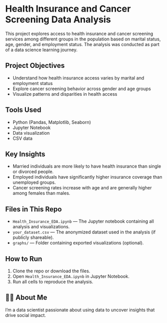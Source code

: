 # Health Insurance and Cancer Screening Data Analysis

This project explores access to health insurance and cancer screening services among different groups in the population based on marital status, age, gender, and employment status. The analysis was conducted as part of a data science learning journey.

## Project Objectives

- Understand how health insurance access varies by marital and employment status
- Explore cancer screening behavior across gender and age groups
- Visualize patterns and disparities in health access

## Tools Used

- Python (Pandas, Matplotlib, Seaborn)
- Jupyter Notebook
- Data visualization
- CSV data

## Key Insights

- Married individuals are more likely to have health insurance than single or divorced people.
- Employed individuals have significantly higher insurance coverage than unemployed groups.
- Cancer screening rates increase with age and are generally higher among females than males.

## Files in This Repo

- `Health_Insurance_EDA.ipynb` — The Jupyter notebook containing all analysis and visualizations.
- `your_dataset.csv` — The anonymized dataset used in the analysis (if publicly shareable).
- `graphs/` — Folder containing exported visualizations (optional).

##  How to Run

1. Clone the repo or download the files.
2. Open `Health_Insurance_EDA.ipynb` in Jupyter Notebook.
3. Run all cells to reproduce the analysis.

## 🙋‍♀️ About Me

I’m a data scientist passionate about using data to uncover insights that drive social impact.



